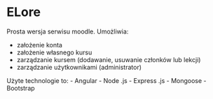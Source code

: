 # ELore

Prosta wersja serwisu moodle. Umożliwia:
 - założenie konta
 - założenie własnego kursu
 - zarządzanie kursem (dodawanie, usuwanie członków lub lekcji)
 - zarządzanie użytkownikami (administrator)

 Użyte technologie to:
    - Angular
    - Node .js
    - Express .js
    - Mongoose
    - Bootstrap

